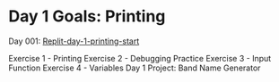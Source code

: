 # Day 1 Goals: Printing

Day 001: [Replit-day-1-printing-start](https://replit.com/@appbrewery/day-1-printing-start)

Exercise 1 - Printing
Exercise 2 - Debugging Practice
Exercise 3 - Input Function
Exercise 4 - Variables
Day 1 Project: Band Name Generator
